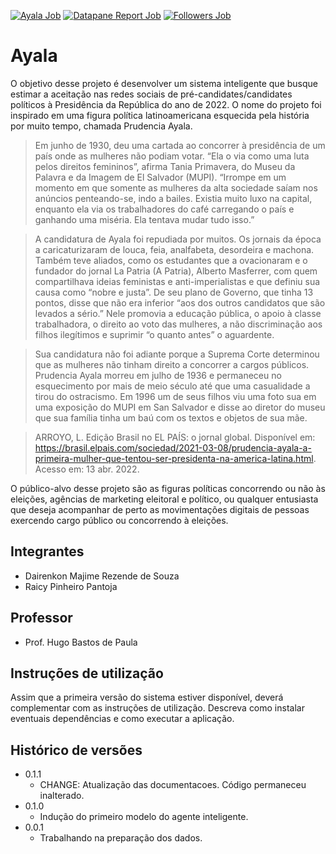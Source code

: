 [![Ayala Job](https://github.com/m-oxu/ayala/actions/workflows/ayala_schedule.yml/badge.svg)](https://github.com/m-oxu/ayala/actions/workflows/ayala_schedule.yml)
[![Datapane Report Job](https://github.com/m-oxu/ayala/actions/workflows/report_datapane.yml/badge.svg)](https://github.com/m-oxu/ayala/actions/workflows/report_datapane.yml)
[![Followers Job](https://github.com/m-oxu/ayala/actions/workflows/followers_count.yml/badge.svg)](https://github.com/m-oxu/ayala/actions/workflows/followers_count.yml)

# Ayala
O objetivo desse projeto é desenvolver um sistema inteligente que busque estimar a aceitação nas redes sociais de pré-candidates/candidates políticos à Presidência da República do ano de 2022. O nome do projeto foi inspirado em uma figura política latinoamericana esquecida pela história por muito tempo, chamada Prudencia Ayala. 

> Em junho de 1930, deu uma cartada ao concorrer à presidência de um país onde as mulheres não podiam votar. “Ela o via como uma luta pelos direitos femininos”, afirma Tania Primavera, do Museu da Palavra e da Imagem de El Salvador (MUPI). “Irrompe em um momento em que somente as mulheres da alta sociedade saíam nos anúncios penteando-se, indo a bailes. Existia muito luxo na capital, enquanto ela via os trabalhadores do café carregando o país e ganhando uma miséria. Ela tentava mudar tudo isso.”

> A candidatura de Ayala foi repudiada por muitos. Os jornais da época a caricaturizaram de louca, feia, analfabeta, desordeira e machona. Também teve aliados, como os estudantes que a ovacionaram e o fundador do jornal La Patria (A Patria), Alberto Masferrer, com quem compartilhava ideias feministas e anti-imperialistas e que definiu sua causa como “nobre e justa”. De seu plano de Governo, que tinha 13 pontos, disse que não era inferior “aos dos outros candidatos que são levados a sério.” Nele promovia a educação pública, o apoio à classe trabalhadora, o direito ao voto das mulheres, a não discriminação aos filhos ilegítimos e suprimir “o quanto antes” o aguardente.

> Sua candidatura não foi adiante porque a Suprema Corte determinou que as mulheres não tinham direito a concorrer a cargos públicos. Prudencia Ayala morreu em julho de 1936 e permaneceu no esquecimento por mais de meio século até que uma casualidade a tirou do ostracismo. Em 1996 um de seus filhos viu uma foto sua em uma exposição do MUPI em San Salvador e disse ao diretor do museu que sua família tinha um baú com os textos e objetos de sua mãe.



> ARROYO, L. Edição Brasil no EL PAÍS: o jornal global. Disponível em: <https://brasil.elpais.com/sociedad/2021-03-08/prudencia-ayala-a-primeira-mulher-que-tentou-ser-presidenta-na-america-latina.html>. Acesso em: 13 abr. 2022.


O público-alvo desse projeto são as figuras políticas concorrendo ou não às eleições, agências de marketing eleitoral e político, ou qualquer entusiasta que deseja acompanhar de perto as movimentações digitais de pessoas exercendo cargo público ou concorrendo à eleições.


## Integrantes

* Dairenkon Majime Rezende de Souza
* Raicy Pinheiro Pantoja

## Professor

* Prof. Hugo Bastos de Paula

## Instruções de utilização

Assim que a primeira versão do sistema estiver disponível, deverá complementar com as instruções de utilização. Descreva como instalar eventuais dependências e como executar a aplicação.

## Histórico de versões

* 0.1.1
    * CHANGE: Atualização das documentacoes. Código permaneceu inalterado.
* 0.1.0
    * Indução do primeiro modelo do agente inteligente.
* 0.0.1
    * Trabalhando na preparação dos dados.

